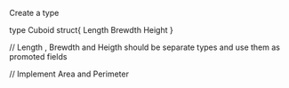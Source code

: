 Create a type 

type Cuboid struct{
    Length
    Brewdth
    Height
}

// Length , Brewdth and Heigth should be separate types and use them as promoted fields

// Implement Area and Perimeter